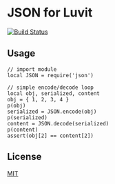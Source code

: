 JSON for Luvit
=====

[![Build Status](https://secure.travis-ci.org/luvit/json.png)](http://travis-ci.org/luvit/json)

Usage
-----

    // import module
    local JSON = require('json')

    // simple encode/decode loop
    local obj, serialized, content
    obj = { 1, 2, 3, 4 }
    p(obj)
    serialized = JSON.encode(obj)
    p(serialized)
    content = JSON.decode(serialized)
    p(content)
    assert(obj[2] == content[2])

License
-------

[MIT](json/license.txt)
